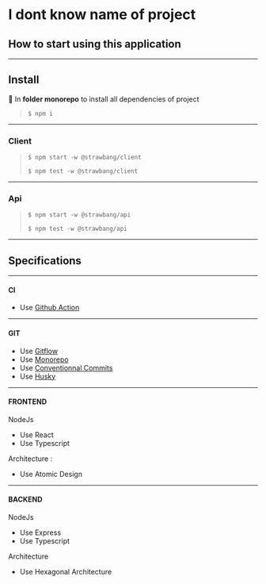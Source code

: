 # I dont know name of project

## How to start using this application

---

## Install

📁 In **folder monorepo** to install all dependencies of project

> `$ npm i`

---

### Client

> `$ npm start -w @strawbang/client`
>
> `$ npm test -w @strawbang/client`

---

### Api

> `$ npm start -w @strawbang/api`
>
> `$ npm test -w @strawbang/api`

---

## Specifications

---

#### CI

- Use [Github Action](https://docs.github.com/en/actions)

---

#### GIT

- Use [Gitflow](https://www.atlassian.com/git/tutorials/comparing-workflows/gitflow-workflow)
- Use [Monorepo](https://en.wikipedia.org/wiki/Monorepo)
- Use [Conventionnal Commits](https://www.conventionalcommits.org/en/v1.0.0/#specification)
- Use [Husky](https://typicode.github.io/husky/#/)

---

#### FRONTEND

NodeJs

- Use React
- Use Typescript

Architecture :

- Use Atomic Design

---

#### BACKEND

NodeJs

- Use Express
- Use Typescript

Architecture

- Use Hexagonal Architecture
